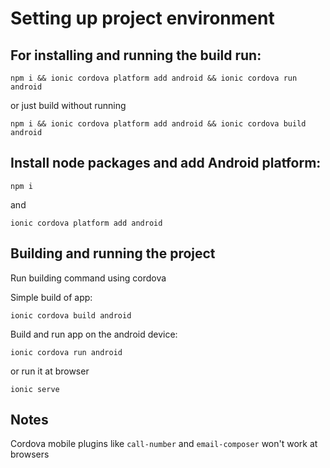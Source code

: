 # Setting up project environment

## For installing and running the build run:
`npm i && ionic cordova platform add android && ionic cordova run android`

or just build without running

`npm i && ionic cordova platform add android && ionic cordova build android`

## Install node packages and add Android platform:

`npm i`

and

`ionic cordova platform add android`

## Building and running the project

Run building command using cordova

Simple build of app:

`ionic cordova build android`

Build and run app on the android device:

`ionic cordova run android`

or run it at browser 

`ionic serve`

## Notes

Cordova mobile plugins like `call-number` and `email-composer` won't work at browsers

